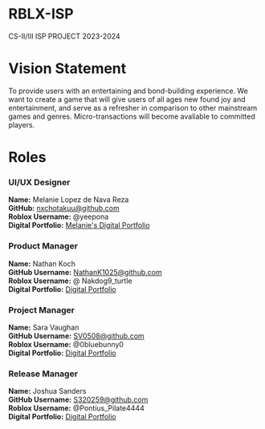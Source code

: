 # RBLX-ISP
CS-II/III ISP PROJECT 2023-2024

# Vision Statement
To provide users with an entertaining and bond-building experience. We want to create a game that will give users of all ages new found joy and entertainment, and serve as a refresher in comparison to other mainstream games and genres. Micro-transactions will become avaliable to committed players.

# Roles
### **UI/UX Designer**
**Name:** Melanie Lopez de Nava Reza \
**GitHub:** nxchotakuu@github.com \
**Roblox Username:** @yeepona \
**Digital Portfolio:** [Melanie's Digital Portfolio](https://www.codermerlin.academy/users/melanie-lopez-de-nava-reza/Digital%20Portfolio/index.html)

### **Product Manager**
**Name:** Nathan Koch\
**GitHub Username:** NathanK1025@github.com \
**Roblox Username:** @ Nakdog9_turtle\
**Digital Portfolio:** [Digital Portfolio](https://www.codermerlin.academy/users/nathan-koch/Digital%20Portfolio/index.html)

### **Project Manager**
**Name:** Sara Vaughan \
**GitHub Username:** SV0508@github.com \
**Roblox Username:** @0bluebunny0 \
**Digital Portfolio:** [Digital Portfolio](https://www.codermerlin.academy/users/sara-vaughan/Digital%20Portfolio/index.html)

### **Release Manager**
**Name:** Joshua Sanders \
**GitHub Username:** S320259@github.com \
**Roblox Username:** @Pontius_Pilate4444 \
**Digital Portfolio:** [Digital Portfolio]()
